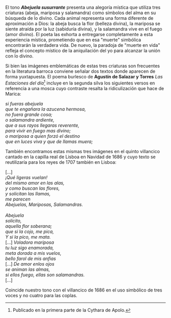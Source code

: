 El tono ***Abejuela susurrante*** presenta una alegoría mística que utiliza tres criaturas (abeja, mariposa y salamandra) como símbolos del alma en su búsqueda de lo divino. Cada animal representa una forma diferente de aproximación a Dios: la abeja busca la flor (belleza divina), la mariposa se siente atraída por la luz (sabiduría divina), y la salamandra vive en el fuego (amor divino). El poeta las exhorta a entregarse completamente a esta experiencia mística, prometiendo que en esa "muerte" simbólica encontrarán la verdadera vida. De nuevo, la paradoja de "muerte en vida" refleja el concepto místico de la aniquilación del yo para alcanzar la unión con lo divino.

Si bien las imágenes emblemáticas de estas tres criaturas son frecuentes en la literatura barroca conviene señalar dos textos donde aparecen de forma yuxtapuesta. El poema burlesco de **Agustín de Salazar y Torres** *Las Estaciones del día*[^1] incluye en la segunda silva los siguientes versos en referencia a una mosca cuyo contraste resalta la ridiculización que hace de Marica:

*si fueras abejuela*  
*que te engañara la azucena hermosa,*  
*no fuera grande cosa;*  
*o salamandra ardiente,*  
*que a sus rayos llegaras reverente,*  
*para vivir en fuego mas divino;*  
*o mariposa a quien forzó el destino*  
*que en luces viva y que de llamas muera;*  


[^1]: Publicado en la primera parte de la Cythara de Apolo.

También encontramos estas mismas tres imágenes en el quinto villancico cantado en la capilla real de Lisboa en Navidad de 1686 y cuyo texto se reutilizaría para los reyes de 1707 también en Lisboa:

[...]  
*¡Qué ligeras vuelan!*  
*del mismo amor en las alas,*  
*y como buscan las flores,*  
*y solicitan las llamas,*  
*me parecen*  
*Abejuelas, Mariposas, Salamandras.*  
\
*Abejuela*  
*solicito,*  
*aquella flor soberana;*  
*que si la cojo, me pica,*  
*Y si la pico, me mata.*  
[...] 
*Voladora mariposa*  
*tu luz sigo enamorada,*  
*meta dorada a mis vuelos,*  
*bello farol de mis anfias*  
[...] 
*De amor enlos ojos*  
*se animan las almas,*  
*si ellos fuego, ellas son salamandras.*  
[...]

Coincide nuestro tono con el villancico de 1686 en el uso simbólico de tres voces y no cuatro para las coplas.
